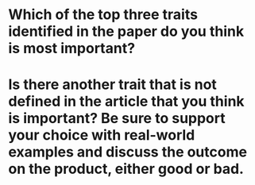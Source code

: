 # Which of the top three traits identified in the paper do you think is most important?

# Is there another trait that is not defined in the article that you think is important? Be sure to support your choice with real-world examples and discuss the outcome on the product, either good or bad.






